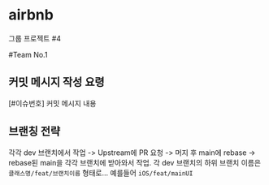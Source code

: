 # airbnb
그룹 프로젝트 #4

#Team No.1

## 커밋 메시지 작성 요령  
[#이슈번호] 커밋 메시지 내용

## 브랜칭 전략  
각각 dev 브랜치에서 작업 -> Upstream에 PR 요청 -> 머지 후 main에 rebase -> rebase된 main을 각각 브랜치에 받아와서 작업. 
각 dev 브랜치의 하위 브랜치 이름은 `클래스명/feat/브랜치이름` 형태로... 예를들어 `iOS/feat/mainUI` 

